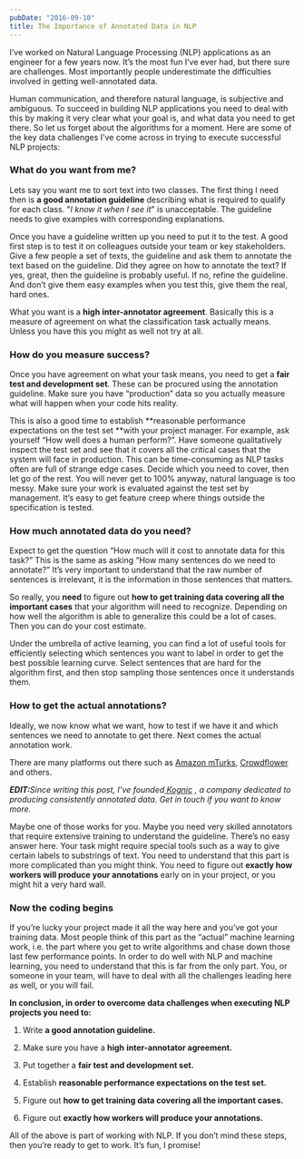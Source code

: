 ```yaml
---
pubDate: "2016-09-10"
title: The Importance of Annotated Data in NLP
---
```


I’ve worked on Natural Language Processing (NLP) applications as an engineer for a few years now. It’s the most fun I’ve
ever had, but there sure are challenges. Most importantly people underestimate the difficulties involved in getting
well-annotated data.

Human communication, and therefore natural language, is subjective and ambiguous. To succeed in building NLP
applications you need to deal with this by making it very clear what your goal is, and what data you need to get there.
So let us forget about the algorithms for a moment. Here are some of the key data challenges I’ve come across in trying
to execute successful NLP projects:

### What do you want from me?

Lets say you want me to sort text into two classes. The first thing I need then is **a good annotation guideline**
describing what is required to qualify for each class. "_I know it when I see it_" is unacceptable. The guideline needs
to give examples with corresponding explanations.

Once you have a guideline written up you need to put it to the test. A good first step is to test it on colleagues
outside your team or key stakeholders. Give a few people a set of texts, the guideline and ask them to annotate the text
based on the guideline. Did they agree on how to annotate the text? If yes, great, then the guideline is probably
useful. If no, refine the guideline. And don’t give them easy examples when you test this, give them the real, hard
ones.

What you want is a **high**  **inter-annotator agreement**. Basically this is a measure of agreement on what the
classification task actually means. Unless you have this you might as well not try at all.

### How do you measure success?

Once you have agreement on what your task means, you need to get a  **fair test and development set**. These can be
procured using the annotation guideline. Make sure you have “production” data so you actually measure what will happen
when your code hits reality.

This is also a good time to establish **reasonable performance expectations on the test set  **with your project
manager. For example, ask yourself “How well does a human perform?”. Have someone qualitatively inspect the test set and
see that it covers all the critical cases that the system will face in production. This can be time-consuming as NLP
tasks often are full of strange edge cases. Decide which you need to cover, then let go of the rest. You will never get
to 100% anyway, natural language is too messy. Make sure your work is evaluated against the test set by management. It’s
easy to get feature creep where things outside the specification is tested.

### How much annotated data do you need?

Expect to get the question “How much will it cost to annotate data for this task?” This is the same as asking “How many
sentences do we need to annotate?” It’s very important to understand that the raw number of sentences is irrelevant, it
is the information in those sentences that matters.

So really, you **need** to figure out **how to get training data covering all the important cases**  that your algorithm
will need to recognize. Depending on how well the algorithm is able to generalize this could be a lot of cases. Then you
can do your cost estimate.

Under the umbrella of active learning, you can find a lot of useful tools for efficiently selecting which sentences you
want to label in order to get the best possible learning curve. Select sentences that are hard for the algorithm first,
and then stop sampling those sentences once it understands them.

### How to get the actual annotations?

Ideally, we now know what we want, how to test if we have it and which sentences we need to annotate to get there. Next
comes the actual annotation work.

There are many platforms out there such
as [Amazon mTurks](https://www.mturk.com/mturk/welcome), [Crowdflower](http://crowdflower.com/) and others.

**_EDIT:_**_Since writing this post, I’ve founded_[ _Kognic_](https://www.kognic.com/) _, a company dedicated to
producing consistently annotated data. Get in touch if you want to know more._

Maybe one of those works for you. Maybe you need very skilled annotators that require extensive training to understand
the guideline. There’s no easy answer here. Your task might require special tools such as a way to give certain labels
to substrings of text. You need to understand that this part is more complicated than you might think. You need to
figure out **exactly how workers will produce your annotations**  early on in your project, or you might hit a very hard
wall.

### Now the coding begins

If you’re lucky your project made it all the way here and you’ve got your training data. Most people think of this part
as the “actual” machine learning work, i.e. the part where you get to write algorithms and chase down those last few
performance points. In order to do well with NLP and machine learning, you need to understand that this is far from the
only part. You, or someone in your team, will have to deal with all the challenges leading here as well, or you will
fail.

**In conclusion, in order to overcome data challenges when executing NLP projects you need to:**

1. Write **a good annotation guideline.**

2. Make sure you have a **high**  **inter-annotator agreement.**

3. Put together a **fair test and development set.**

4. Establish **reasonable performance expectations on the test set.**

5. Figure out **how to get training data covering all the important cases.**

6. Figure out **exactly how workers will produce your annotations.**

All of the above is part of working with NLP. If you don’t mind these steps, then you’re ready to get to work. It’s fun,
I promise!